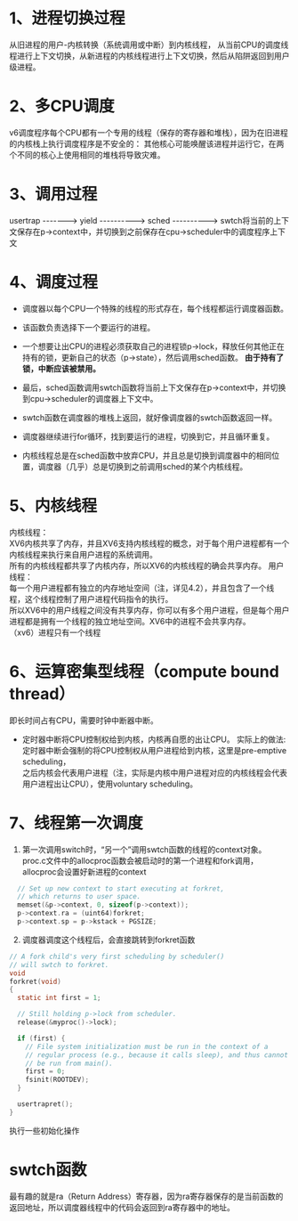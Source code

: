 # 1、进程切换过程
从旧进程的用户-内核转换（系统调用或中断）到内核线程，
从当前CPU的调度线程进行上下文切换，从新进程的内核线程进行上下文切换，然后从陷阱返回到用户级进程。
# 2、多CPU调度
v6调度程序每个CPU都有一个专用的线程（保存的寄存器和堆栈），因为在旧进程的内核栈上执行调度程序是不安全的：
其他核心可能唤醒该进程并运行它，在两个不同的核心上使用相同的堆栈将导致灾难。

# 3、调用过程
usertrap -------> yield ----------> sched ----------> swtch将当前的上下文保存在p->context中，并切换到之前保存在cpu->scheduler中的调度程序上下文

# 4、调度过程
- 调度器以每个CPU一个特殊的线程的形式存在，每个线程都运行调度器函数。
- 该函数负责选择下一个要运行的进程。
- 一个想要让出CPU的进程必须获取自己的进程锁p->lock，释放任何其他正在持有的锁，更新自己的状态（p->state），然后调用sched函数。
**由于持有了锁，中断应该被禁用。**
- 最后，sched函数调用swtch函数将当前上下文保存在p->context中，并切换到cpu->scheduler的调度器上下文中。
- swtch函数在调度器的堆栈上返回，就好像调度器的swtch函数返回一样。
- 调度器继续进行for循环，找到要运行的进程，切换到它，并且循环重复。

- 内核线程总是在sched函数中放弃CPU，并且总是切换到调度器中的相同位置，调度器（几乎）总是切换到之前调用sched的某个内核线程。

# 5、内核线程
内核线程：  
XV6内核共享了内存，并且XV6支持内核线程的概念，对于每个用户进程都有一个内核线程来执行来自用户进程的系统调用。  
所有的内核线程都共享了内核内存，所以XV6的内核线程的确会共享内存。
用户线程：  
每一个用户进程都有独立的内存地址空间（注，详见4.2），并且包含了一个线程，这个线程控制了用户进程代码指令的执行。  
所以XV6中的用户线程之间没有共享内存，你可以有多个用户进程，但是每个用户进程都是拥有一个线程的独立地址空间。XV6中的进程不会共享内存。  
（xv6）进程只有一个线程

# 6、运算密集型线程（compute bound thread）
即长时间占有CPU，需要时钟中断器中断。  
- 定时器中断将CPU控制权给到内核，内核再自愿的出让CPU。
实际上的做法: 定时器中断会强制的将CPU控制权从用户进程给到内核，这里是pre-emptive scheduling，  
之后内核会代表用户进程（注，实际是内核中用户进程对应的内核线程会代表用户进程出让CPU），使用voluntary scheduling。

# 7、线程第一次调度
1. 第一次调用switch时，“另一个”调用swtch函数的线程的context对象。
proc.c文件中的allocproc函数会被启动时的第一个进程和fork调用，allocproc会设置好新进程的context
```c
  // Set up new context to start executing at forkret,
  // which returns to user space.
  memset(&p->context, 0, sizeof(p->context));
  p->context.ra = (uint64)forkret;
  p->context.sp = p->kstack + PGSIZE;
```

2. 调度器调度这个线程后，会直接跳转到forkret函数
```c
// A fork child's very first scheduling by scheduler()
// will swtch to forkret.
void
forkret(void)
{
  static int first = 1;

  // Still holding p->lock from scheduler.
  release(&myproc()->lock);

  if (first) {
    // File system initialization must be run in the context of a
    // regular process (e.g., because it calls sleep), and thus cannot
    // be run from main().
    first = 0;
    fsinit(ROOTDEV);
  }

  usertrapret();
}
```
执行一些初始化操作



# swtch函数
最有趣的就是ra（Return Address）寄存器，因为ra寄存器保存的是当前函数的返回地址，所以调度器线程中的代码会返回到ra寄存器中的地址。